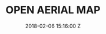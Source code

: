 ---
title: OPEN AERIAL MAP
Tool-name: OpenAerialMap
date: 2018-02-06 15:16:00 Z
position: 4
Block 0:
  Header: 
  Text: The open collection of aerial imagery.
  Image: "https://cdn.hotosm.org/website/Map+Makoko+1.jpeg"
Block 1:
  Section: What is it?
  Header: OpenAerialMap is an open service that provides access to a growing collection of openly licensed imagery and map layer services. You can download or contribute imagery to this collection.
  Text: "Although imagery from satellites, unmanned aerial vehicles (UAVs), and other aircraft is becoming increasingly available after a disaster,it is often difficult to determine what is available and easily access it. OpenAerialMap (OAM) seeks to solve this by providing a simple open way to host and provide access to imagery for humanitarian response and disaster preparedness."
  Image: https://cdn.hotosm.org/website/open-source.png
  Tools:
  - Name: Learn More
    URL: https://tasks.hotosm.org/
Block 2:
  Header: 
  Text: 
  Rectangle-1:
    Icon: fa-solid fa-gear
    Header: How to Use
    Highlight: Just pan and zoom on the map to [search available imagery](https://openaerialmap.org/). Imagery can be previewed by selecting a tile and browsing the sidebar. Imagery can be downloaded or serviced to another application. You can also contribute by uploading your images to the platform.
  Rectangle-2:
    Icon: fa-solid fa-scale-balanced
    Header: License
    Highlight: All imagery is publicly licensed and made available through the Humanitarian OpenStreetMap Team’s Open Imagery Network (OIN) Node. The license is [CC-BY 4.0](https://creativecommons.org/licenses/by/4.0/deed.en), with attribution as contributors of Open Imagery Network. All imagery is available to be traced in OpenStreetMap (OSM).
  Rectangle-3:
    Icon: fa-solid fa-arrows-to-circle
    Header: Join in the Development
    Highlight: "There are plenty of ways to get involved in OpenAerialMap. Check out the [GitHub repository](https://github.com/hotosm/OpenAerialMap) to learn more about the design and how to get involved in the project."
Block 3:
  Header: "How does it work?"
  Highlight: OpenAerialMap (OAM) is a set of tools for searching, sharing, and using openly licensed satellite and unmanned aerial vehicle (UAV) imagery.
  Text: "OpenAerialMap creates a place for mappers to store and share their work with the rest of the community. Through this database, everyone has a go-to point to start helping out, whether it’s drone pilots in areas of crisis or mappers who want to trace from home. If you’re a provider of aerial imagery and would like to get involved, get started and contribute." 
  Image: "https://www.hotosm.org/uploads/open-aerial-map-screenshot.png" 
  Tools:
  - Name: Website
    URL: https://openaerialmap.org/
  - Name: GitHub
    URL: https://github.com/hotosm/OpenAerialMap
  - Name: HOT Docs
    URL: https://docs.hotosm.org/
Block 4:
  Header: Open Aerial Map (OAM)
  Text: OpenAerialMap is an open service to provide access to a commons of openly licensed imagery and map layer services. Download or contribute imagery to the growing commons of openly licensed imagery.
  Image: "https://docs.openaerialmap.org/content/browser/josm.png"
  Tools:
  - Name: Learn More
    URL: https://openaerialmap.org/
Block 5:
  Header: Field Mapping Tasking Manager (FMTM)
  Text: The FMTM is a standalone mobile and web application that works using OpenDataKit (ODK), a powerful data collection platform that leverages commonly-available mobile Android devices to enable people to input information including geospatial data in the field.
  Image: https://cdn.hotosm.org/website/open-source.png
  Tools:
  - Name: Learn More
    URL: https://fmtm.hotosm.org/
layout: product-pages
---